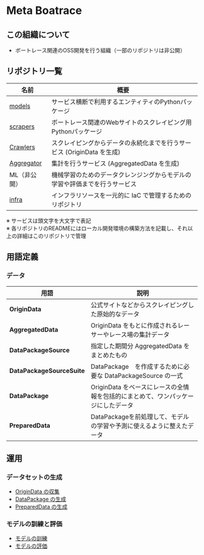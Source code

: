 # Meta Boatrace

## この組織について

- ボートレース関連のOSS開発を行う組織（一部のリポジトリは非公開）

## リポジトリ一覧

| 名前 | 概要 |
| ---- | ---- |
| [models](https://github.com/metaboatrace/models) | サービス横断で利用するエンティティのPythonパッケージ |
| [scrapers](https://github.com/metaboatrace/scrapers) | ボートレース関連のWebサイトのスクレイピング用Pythonパッケージ |
| [Crawlers](https://github.com/metaboatrace/crawlers) | スクレイピングからデータの永続化までを行うサービス (OriginData を生成) |
| [Aggregator](https://github.com/metaboatrace/aggregator) | 集計を行うサービス (AggregatedData を生成) |
| ML（非公開） | 機械学習のためのデータクレンジングからモデルの学習や評価までを行うサービス |
| [infra](https://github.com/metaboatrace/infra) | インフラリソースを一元的に IaC で管理するためのリポジトリ |

※ サービスは頭文字を大文字で表記  
※ 各リポジトリのREADMEにはローカル開発環境の構築方法を記載し、それ以上の詳細はこのリポジトリで管理

## 用語定義

### データ

| 用語 | 説明 |
| ---- | ---- |
| **OriginData** | 公式サイトなどからスクレイピングした原始的なデータ |
| **AggregatedData** | OriginData をもとに作成されるレーサーやレース場の集計データ |
| **DataPackageSource** | 指定した期間分 AggregatedData をまとめたもの |
| **DataPackageSourceSuite** | DataPackage　を作成するために必要な DataPackageSource の一式 |
| **DataPackage** | OriginData をベースにレースの全情報を包括的にまとめて、ワンパッケージにしたデータ |
| **PreparedData** | DataPackageを前処理して、モデルの学習や予測に使えるように整えたデータ |

## 運用

### データセットの生成

- [OriginData の収集](./operations/crawl_origin_data.md)
- [DataPackage の生成](./operations/create_data_package.md)
- [PreparedData の生成](./operations/create_prepared_data.md)

### モデルの訓練と評価

- [モデルの訓練](./operations/train_models.md)
- [モデルの評価](./operations/evalualte_models.md)
